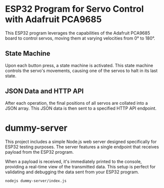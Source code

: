 # ESP32 Program for Servo Control with Adafruit PCA9685
This ESP32 program leverages the capabilities of the Adafruit PCA9685 board to control servos, moving them at varying velocities from 0° to 180°.

## State Machine

Upon each button press, a state machine is activated. This state machine controls the servo's movements, causing one of the servos to halt in its last state.
## JSON Data and HTTP API

After each operation, the final positions of all servos are collated into a JSON array. This JSON data is then sent to a specified HTTP API endpoint.

# dummy-server
This project includes a simple Node.js web server designed specifically for ESP32 testing purposes. The server features a single endpoint that receives payload from the ESP32 program.

When a payload is received, it's immediately printed to the console, providing a real-time view of the transmitted data. This setup is perfect for validating and debugging the data sent from your ESP32 program.

```
nodejs dummy-server/index.js
```


